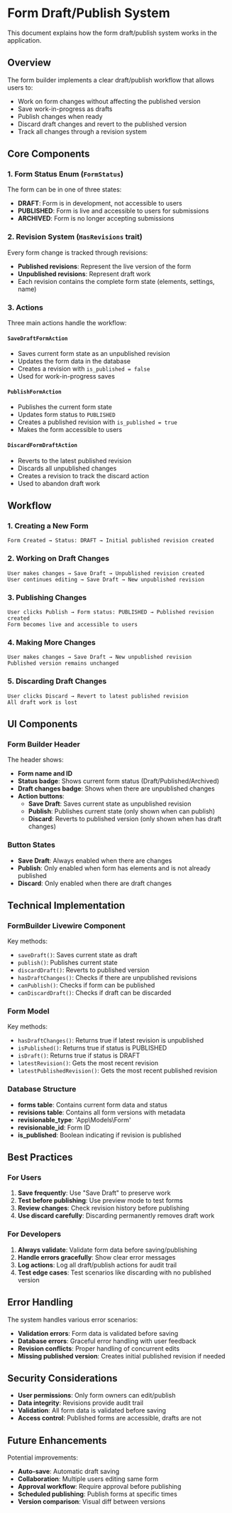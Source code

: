 # Form Draft/Publish System

This document explains how the form draft/publish system works in the application.

## Overview

The form builder implements a clear draft/publish workflow that allows users to:
- Work on form changes without affecting the published version
- Save work-in-progress as drafts
- Publish changes when ready
- Discard draft changes and revert to the published version
- Track all changes through a revision system

## Core Components

### 1. Form Status Enum (`FormStatus`)

The form can be in one of three states:

- **DRAFT**: Form is in development, not accessible to users
- **PUBLISHED**: Form is live and accessible to users for submissions
- **ARCHIVED**: Form is no longer accepting submissions

### 2. Revision System (`HasRevisions` trait)

Every form change is tracked through revisions:
- **Published revisions**: Represent the live version of the form
- **Unpublished revisions**: Represent draft work
- Each revision contains the complete form state (elements, settings, name)

### 3. Actions

Three main actions handle the workflow:

#### `SaveDraftFormAction`
- Saves current form state as an unpublished revision
- Updates the form data in the database
- Creates a revision with `is_published = false`
- Used for work-in-progress saves

#### `PublishFormAction`
- Publishes the current form state
- Updates form status to `PUBLISHED`
- Creates a published revision with `is_published = true`
- Makes the form accessible to users

#### `DiscardFormDraftAction`
- Reverts to the latest published revision
- Discards all unpublished changes
- Creates a revision to track the discard action
- Used to abandon draft work

## Workflow

### 1. Creating a New Form
```
Form Created → Status: DRAFT → Initial published revision created
```

### 2. Working on Draft Changes
```
User makes changes → Save Draft → Unpublished revision created
User continues editing → Save Draft → New unpublished revision
```

### 3. Publishing Changes
```
User clicks Publish → Form status: PUBLISHED → Published revision created
Form becomes live and accessible to users
```

### 4. Making More Changes
```
User makes changes → Save Draft → New unpublished revision
Published version remains unchanged
```

### 5. Discarding Draft Changes
```
User clicks Discard → Revert to latest published revision
All draft work is lost
```

## UI Components

### Form Builder Header

The header shows:
- **Form name and ID**
- **Status badge**: Shows current form status (Draft/Published/Archived)
- **Draft changes badge**: Shows when there are unpublished changes
- **Action buttons**:
  - **Save Draft**: Saves current state as unpublished revision
  - **Publish**: Publishes current state (only shown when can publish)
  - **Discard**: Reverts to published version (only shown when has draft changes)

### Button States

- **Save Draft**: Always enabled when there are changes
- **Publish**: Only enabled when form has elements and is not already published
- **Discard**: Only enabled when there are draft changes

## Technical Implementation

### FormBuilder Livewire Component

Key methods:
- `saveDraft()`: Saves current state as draft
- `publish()`: Publishes current state
- `discardDraft()`: Reverts to published version
- `hasDraftChanges()`: Checks if there are unpublished revisions
- `canPublish()`: Checks if form can be published
- `canDiscardDraft()`: Checks if draft can be discarded

### Form Model

Key methods:
- `hasDraftChanges()`: Returns true if latest revision is unpublished
- `isPublished()`: Returns true if status is PUBLISHED
- `isDraft()`: Returns true if status is DRAFT
- `latestRevision()`: Gets the most recent revision
- `latestPublishedRevision()`: Gets the most recent published revision

### Database Structure

- **forms table**: Contains current form data and status
- **revisions table**: Contains all form versions with metadata
- **revisionable_type**: 'App\Models\Form'
- **revisionable_id**: Form ID
- **is_published**: Boolean indicating if revision is published

## Best Practices

### For Users
1. **Save frequently**: Use "Save Draft" to preserve work
2. **Test before publishing**: Use preview mode to test forms
3. **Review changes**: Check revision history before publishing
4. **Use discard carefully**: Discarding permanently removes draft work

### For Developers
1. **Always validate**: Validate form data before saving/publishing
2. **Handle errors gracefully**: Show clear error messages
3. **Log actions**: Log all draft/publish actions for audit trail
4. **Test edge cases**: Test scenarios like discarding with no published version

## Error Handling

The system handles various error scenarios:
- **Validation errors**: Form data is validated before saving
- **Database errors**: Graceful error handling with user feedback
- **Revision conflicts**: Proper handling of concurrent edits
- **Missing published version**: Creates initial published revision if needed

## Security Considerations

- **User permissions**: Only form owners can edit/publish
- **Data integrity**: Revisions provide audit trail
- **Validation**: All form data is validated before saving
- **Access control**: Published forms are accessible, drafts are not

## Future Enhancements

Potential improvements:
- **Auto-save**: Automatic draft saving
- **Collaboration**: Multiple users editing same form
- **Approval workflow**: Require approval before publishing
- **Scheduled publishing**: Publish forms at specific times
- **Version comparison**: Visual diff between versions 